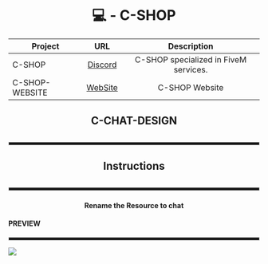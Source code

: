 <div align="center">
  
  <h1>💻 - C-SHOP</h1>

| Project        | URL           | Description |
| ------------- |:-------------:|:--------------:|
| C-SHOP      | [Discord](https://discord.gg/Td6GzBSU9y) | C-SHOP specialized in FiveM services. |
| C-SHOP-WEBSITE | [WebSite](https://maincode-shop.es/) | C-SHOP Website |

</h4>
  
<h2>C-CHAT-DESIGN<h2>

<hr style="height:5px; border: 1px solid #ccc;">
  
<h2>Instructions<h2>

<hr style="height:5px; border: 1px solid #ccc;">
  
  <h4>Rename the Resource to chat</h4>
  
<div align = "left">
  <h4>PREVIEW</h4>  
  <hr style="height:5px; border: 1px solid #ccc;">
  <img src = "https://cdn.discordapp.com/attachments/797530806243295272/884430392055181332/unknown.png">
</div>
  
</div>
